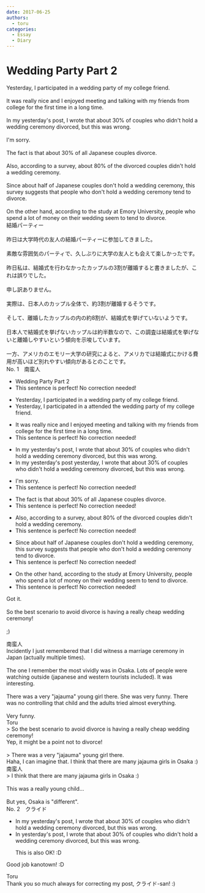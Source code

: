 ```yaml
---
date: 2017-06-25
authors:
  - toru
categories:
  - Essay
  - Diary
---
```


<h1 id="subject_show">Wedding Party Part 2</h1>
<div class="date" hidden>Jun 25, 2017 01:42</div>
<div id="post"><div id="body_show_ori">
Yesterday, I participated in a wedding party of my college friend.<br/><br/>It was really nice and I enjoyed meeting and talking with my friends from college for the first time in a long time.<br/><br/>In my yesterday's post, I wrote that about 30% of couples who didn't hold a wedding ceremony divorced, but this was wrong.<br/><br/>I'm sorry.<br/><br/>The fact is that about 30% of all Japanese couples divorce.<br/><br/>Also, according to a survey, about 80% of the divorced couples didn't hold a wedding ceremony.<br/><br/>Since about half of Japanese couples don't hold a wedding ceremony, this survey suggests that people who don't hold a wedding ceremony tend to divorce.<br/><br/>On the other hand, according to the study at Emory University, people who spend a lot of money on their wedding seem to tend to divorce.
</div></div>

<!-- more -->

<div id="post_ja"><div id="body_show_mo">
結婚パーティー<br/><br/>昨日は大学時代の友人の結婚パーティーに参加してきました。<br/><br/>素敵な雰囲気のパーティで、久しぶりに大学の友人とも会えて楽しかったです。<br/><br/>昨日私は、結婚式を行わなかったカップルの3割が離婚すると書きましたが、これは誤りでした。<br/><br/>申し訳ありません。<br/><br/>実際は、日本人のカップル全体で、約3割が離婚するそうです。<br/><br/>そして、離婚したカップルの内の約8割が、結婚式を挙げていないようです。<br/><br/>日本人で結婚式を挙げないカップルは約半数なので、この調査は結婚式を挙げないと離婚しやすいという傾向を示唆しています。<br/><br/>一方、アメリカのエモリー大学の研究によると、アメリカでは結婚式にかける費用が高いほど別れやすい傾向があるとのことです。
</div></div>
<div id="block"><div class="first_name"> No. 1　<span class="just_name">南蛮人</span></div><div id="block2">
<ul class="correction_field">
<li class="incorrect">Wedding Party Part 2</li>
<li class="corrected perfect">This sentence is perfect! No correction needed!</li>
</ul>
<ul class="correction_field">
<li class="incorrect">Yesterday, I participated in a wedding party of my college friend.</li>
<li class="corrected correct">
Yesterday, I <span class="sline"><span class="f_gray">participated in a</span></span> <span class="f_gray">attended the</span> wedding party of my college friend.
</li>
</ul>
<ul class="correction_field">
<li class="incorrect">It was really nice and I enjoyed meeting and talking with my friends from college for the first time in a long time.</li>
<li class="corrected perfect">This sentence is perfect! No correction needed!</li>
</ul>
<ul class="correction_field">
<li class="incorrect">In my yesterday's post, I wrote that about 30% of couples who didn't hold a wedding ceremony divorced, but this was wrong.</li>
<li class="corrected correct">
In my <span class="sline"><span class="f_red">yesterday's</span></span> post <span class="f_blue">yesterday</span>, I wrote that about 30% of couples who didn't hold a wedding ceremony divorced, but this was wrong.
</li>
</ul>
<ul class="correction_field">
<li class="incorrect">I'm sorry.</li>
<li class="corrected perfect">This sentence is perfect! No correction needed!</li>
</ul>
<ul class="correction_field">
<li class="incorrect">The fact is that about 30% of all Japanese couples divorce.</li>
<li class="corrected perfect">This sentence is perfect! No correction needed!</li>
</ul>
<ul class="correction_field">
<li class="incorrect">Also, according to a survey, about 80% of the divorced couples didn't hold a wedding ceremony.</li>
<li class="corrected perfect">This sentence is perfect! No correction needed!</li>
</ul>
<ul class="correction_field">
<li class="incorrect">Since about half of Japanese couples don't hold a wedding ceremony, this survey suggests that people who don't hold a wedding ceremony tend to divorce.</li>
<li class="corrected perfect">This sentence is perfect! No correction needed!</li>
</ul>
<ul class="correction_field">
<li class="incorrect">On the other hand, according to the study at Emory University, people who spend a lot of money on their wedding seem to tend to divorce.</li>
<li class="corrected perfect">This sentence is perfect! No correction needed!</li>
</ul>
<p class="comment_small">
 Got it.
 <br/>
 <br/>
 So the best scenario to avoid divorce is having a really cheap wedding ceremony!
 <br/>
 <br/>
 ;)
</p>

</div><div class="name"><span class="just_name">南蛮人</span><br>
Incidently I just remembered that I did witness a marriage ceremony in Japan (actually multiple times).<br/><br/>The one I remember the most vividly was in Osaka. Lots of people were watching outside (japanese and western tourists included). It was interesting.<br/><br/>There was a very "jajauma" young girl there. She was very funny. There was no controlling that child and the adults tried almost everything.<br/><br/>Very funny.
</div>
<div class="name"><span class="just_name">Toru</span><br>
&gt; So the best scenario to avoid divorce is having a really cheap wedding ceremony!<br/>Yep, it might be a point not to divorce!<br/><br/>&gt; There was a very "jajauma" young girl there.<br/>Haha, I can imagine that. I think that there are many jajauma girls in Osaka :)
</div>
<div class="name"><span class="just_name">南蛮人</span><br>
&gt; I think that there are many jajauma girls in Osaka :) <br/><br/>This was a really young child...<br/><br/>But yes, Osaka is "different".
</div>
</div>
<div id="block"><div class="first_name"> No. 2　<span class="just_name">クライド</span></div><div id="block2">
<ul class="correction_field">
<li class="incorrect">In my yesterday's post, I wrote that about 30% of couples who didn't hold a wedding ceremony divorced, but this was wrong.</li>
<li class="corrected correct">
<span class="f_blue">In yesterday's post</span>, I wrote that about 30% of couples who didn't hold a wedding ceremony divorced, but this was wrong.
<p class="correction_comment">This is also OK! :D</p>
</li>
</ul>
<p class="comment_small">
 Good job kanotown! :D
</p>

</div><div class="name"><span class="just_name">Toru</span><br>
Thank you so much always for correcting my post, クライド-san! :)
</div>
</div>
